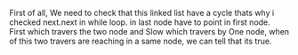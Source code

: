 First of all, We need to check that this linked list have a cycle thats why i checked next.next in while loop. in last node have to point in first node.
​
First which travers the two node and Slow which travers by One node, when of this two travers are reaching in a same node, we can tell that its true.